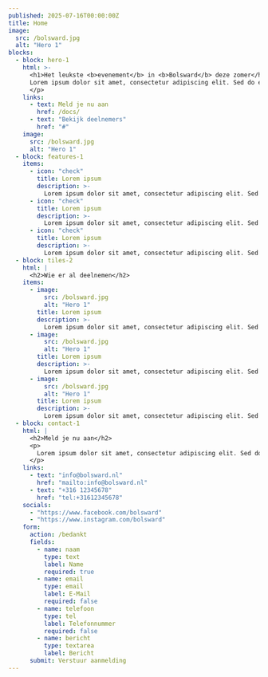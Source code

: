 ```yaml
---
published: 2025-07-16T00:00:00Z
title: Home
image:
  src: /bolsward.jpg
  alt: "Hero 1"
blocks:
  - block: hero-1
    html: >-
      <h1>Het leukste <b>evenement</b> in <b>Bolsward</b> deze zomer</h1> <p>
      Lorem ipsum dolor sit amet, consectetur adipiscing elit. Sed do eiusmod tempor incididunt ut labore et dolore magna aliqua.
      </p>
    links:
      - text: Meld je nu aan
        href: /docs/
      - text: "Bekijk deelnemers"
        href: "#"
    image:
      src: /bolsward.jpg
      alt: "Hero 1"
  - block: features-1
    items:
      - icon: "check"
        title: Lorem ipsum
        description: >-
          Lorem ipsum dolor sit amet, consectetur adipiscing elit. Sed do eiusmod tempor incididunt ut labore et dolore magna aliqua.
      - icon: "check"
        title: Lorem ipsum
        description: >-
          Lorem ipsum dolor sit amet, consectetur adipiscing elit. Sed do eiusmod tempor incididunt ut labore et dolore magna aliqua.
      - icon: "check"
        title: Lorem ipsum
        description: >-
          Lorem ipsum dolor sit amet, consectetur adipiscing elit. Sed do eiusmod tempor incididunt ut labore et dolore magna aliqua.
  - block: tiles-2
    html: |
      <h2>Wie er al deelnemen</h2>
    items:
      - image:
          src: /bolsward.jpg
          alt: "Hero 1"
        title: Lorem ipsum
        description: >-
          Lorem ipsum dolor sit amet, consectetur adipiscing elit. Sed do eiusmod tempor incididunt ut labore et dolore magna aliqua.
      - image:
          src: /bolsward.jpg
          alt: "Hero 1"
        title: Lorem ipsum
        description: >-
          Lorem ipsum dolor sit amet, consectetur adipiscing elit. Sed do eiusmod tempor incididunt ut labore et dolore magna aliqua.
      - image:
          src: /bolsward.jpg
          alt: "Hero 1"
        title: Lorem ipsum
        description: >-
          Lorem ipsum dolor sit amet, consectetur adipiscing elit. Sed do eiusmod tempor incididunt ut labore et dolore magna aliqua.
  - block: contact-1
    html: |
      <h2>Meld je nu aan</h2>
      <p>
        Lorem ipsum dolor sit amet, consectetur adipiscing elit. Sed do eiusmod tempor incididunt ut labore et dolore magna aliqua.
      </p>
    links:
      - text: "info@bolsward.nl"
        href: "mailto:info@bolsward.nl"
      - text: "+316 12345678"
        href: "tel:+31612345678"
    socials:
      - "https://www.facebook.com/bolsward"
      - "https://www.instagram.com/bolsward"
    form:
      action: /bedankt
      fields:
        - name: naam
          type: text
          label: Name
          required: true
        - name: email
          type: email
          label: E-Mail
          required: false
        - name: telefoon
          type: tel
          label: Telefonnummer
          required: false
        - name: bericht
          type: textarea
          label: Bericht
      submit: Verstuur aanmelding
---
```

